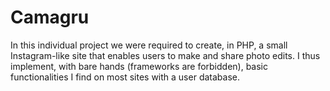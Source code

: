 # Camagru

In this individual project we were required to create, in PHP, a small Instagram-like site that enables users to make and share photo edits. I thus implement, with bare hands (frameworks are forbidden), basic functionalities I find on most sites with a user database.
